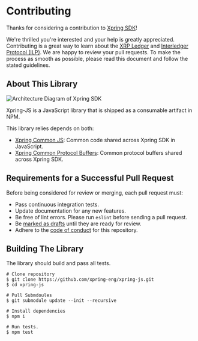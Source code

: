 # Contributing

Thanks for considering a contribution to [Xpring SDK](https://github.com/xpring-eng/xpring-sdk)!

We're thrilled you're interested and your help is greatly appreciated. Contributing is a great way to learn about the [XRP Ledger](https://xrpl.org) and [Interledger Protocol (ILP)](https://interledger.org/). We are happy to review your pull requests. To make the process as smooth as possible, please read this document and follow the stated guidelines.

## About This Library

<img src="architecture.png" alt="Architecture Diagram of Xpring SDK"/>

Xpring-JS is a JavaScript library that is shipped as a consumable artifact in NPM.

This library relies depends on both:
- [Xpring Common JS](http://github.com/xpring-eng/xpring-common-js): Common code shared across Xpring SDK in JavaScript.
- [Xpring Common Protocol Buffers](http://github.com/xpring-eng/xpring-common-protocol-buffers): Common protocol buffers shared across Xpring SDK.

## Requirements for a Successful Pull Request

Before being considered for review or merging, each pull request must:
- Pass continuous integration tests.
- Update documentation for any new features.
- Be free of lint errors. Please run `eslint` before sending a pull request.
- Be [marked as drafts](https://github.blog/2019-02-14-introducing-draft-pull-requests/) until they are ready for review.
- Adhere to the [code of conduct](CODE_OF_CONDUCT.md) for this repository.

## Building The Library

The library should build and pass all tests.

```shell
# Clone repository
$ git clone https://github.com/xpring-eng/xpring-js.git
$ cd xpring-js

# Pull Submdoules 
$ git submodule update --init --recursive

# Install dependencies
$ npm i

# Run tests.
$ npm test
```
